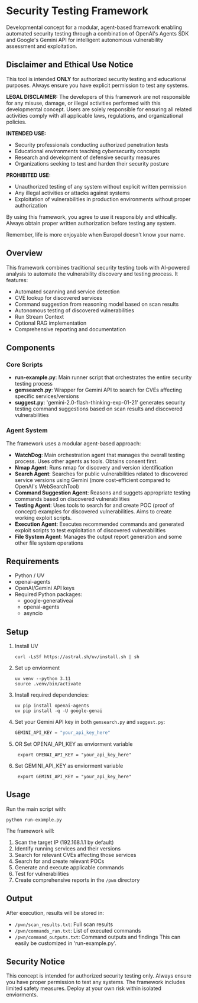 # Security Testing Framework

Developmental concept for a modular, agent-based framework enabling automated security testing through a combination of OpenAI's Agents SDK and Google's Gemini API for intelligent autonomous vulnerability assessment and exploitation. 

## Disclaimer and Ethical Use Notice

This tool is intended **ONLY** for authorized security testing and educational purposes. Always ensure you have explicit permission to test any systems.

**LEGAL DISCLAIMER:** The developers of this framework are not responsible for any misuse, damage, or illegal activities performed with this developmental concept. Users are solely responsible for ensuring all related activities comply with all applicable laws, regulations, and organizational policies.

**INTENDED USE:**
- Security professionals conducting authorized penetration tests
- Educational environments teaching cybersecurity concepts
- Research and development of defensive security measures
- Organizations seeking to test and harden their security posture

**PROHIBITED USE:**
- Unauthorized testing of any system without explicit written permission
- Any illegal activities or attacks against systems
- Exploitation of vulnerabilities in production environments without proper authorization

By using this framework, you agree to use it responsibly and ethically. Always obtain proper written authorization before testing any system.

Remember, life is more enjoyable when Europol doesn't know your name.

## Overview

This framework combines traditional security testing tools with AI-powered analysis to automate the vulnerability discovery and testing process. It features:

- Automated scanning and service detection
- CVE lookup for discovered services
- Command suggestion from reasoning model based on scan results
- Autonomous testing of discovered vulnerabilities
- Run Stream Context
- Optional RAG implementation
- Comprehensive reporting and documentation

## Components

### Core Scripts

- **run-example.py**: Main runner script that orchestrates the entire security testing process
- **gemsearch.py**: Wrapper for Gemini API to search for CVEs affecting specific services/versions
- **suggest.py**: 'gemini-2.0-flash-thinking-exp-01-21' generates security testing command suggestions based on scan results and discovered vulnerabilities

### Agent System

The framework uses a modular agent-based approach:

- **WatchDog**: Main orchestration agent that manages the overall testing process. Uses other agents as tools. Obtains consent first.
- **Nmap Agent**: Runs nmap for discovery and version identification
- **Search Agent**: Searches for public vulnerabilities related to discovered service versions using Gemini (more cost-efficient compared to OpenAI's WebSearchTool)
- **Command Suggestion Agent**: Reasons and suggets appropriate testing commands based on discovered vulnerabilities
- **Testing Agent**: Uses tools to search for and create POC (proof of concept) examples for discovered vulnerabilities. Aims to create working exploit scripts.
- **Execution Agent**: Executes recommended commands and generated exploit scripts to test exploitation of discovered vulnerabilities
- **File System Agent**: Manages the output report generation and some other file system operations

## Requirements

- Python / UV
- openai-agents
- OpenAI/Gemini API keys
- Required Python packages:
  - google-generativeai
  - openai-agents
  - asyncio

## Setup

1. Install UV
    ```
    curl -LsSf https://astral.sh/uv/install.sh | sh
2. Set up enviorment
    ```
    uv venv --python 3.11
    source .venv/bin/activate
3. Install required dependencies:
   ```
   uv pip install openai-agents
   uv pip install -q -U google-genai
   ```
4. Set your Gemini API key in both `gemsearch.py` and `suggest.py`:
   ```python
   GEMINI_API_KEY = "your_api_key_here"

5. OR Set OPENAI_API_KEY as enviorment variable
   ```
    export OPENAI_API_KEY = "your_api_key_here"
6. Set GEMINI_API_KEY as enviorment variable
   ```
    export GEMINI_API_KEY = "your_api_key_here"
## Usage

Run the main script with:

```
python run-example.py
```

The framework will:
1. Scan the target IP (192.168.1.1 by default)
2. Identify running services and their versions
3. Search for relevant CVEs affecting those services
4. Search for and create relevant POCs
4. Generate and execute applicable commands
5. Test for vulnerabilities
6. Create comprehensive reports in the `/pwn` directory

## Output

After execution, results will be stored in:
- `/pwn/scan_results.txt`: Full scan results
- `/pwn/commands_ran.txt`: List of executed commands
- `/pwn/command_outputs.txt`: Command outputs and findings
This can easily be customized in 'run-example.py'.

## Security Notice

This concept is intended for authorized security testing only. Always ensure you have proper permission to test any systems. The framework includes limited safety measures. Deploy at your own risk within isolated enviorments.
